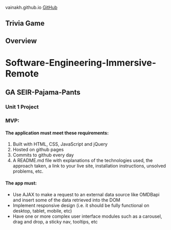 vainakh.github.io
[GitHub](http://github.com)

## Trivia Game 

## Overview

# Software-Engineering-Immersive-Remote
## GA SEIR-Pajama-Pants 

### Unit 1 Project

### MVP:

#### The application must meet these requirements:

1. Built with HTML, CSS, JavaScript and jQuery
2. Hosted on github pages
3. Commits to github every day
4. A README.md file with explanations of the technologies used, the approach taken, a link to your live site, installation instructions, unsolved problems, etc.

#### The app must:

* Use AJAX to make a request to an external data source like OMDBapi and insert some of the data retrieved into the DOM
* Implement responsive design (i.e. it should be fully functional on desktop, tablet, mobile, etc)
* Have one or more complex user interface modules such as a carousel, drag and drop, a sticky nav, tooltips, etc

